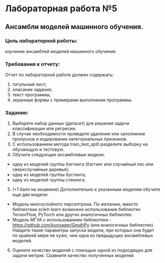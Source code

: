 # Лабораторная работа №5
## Ансамбли моделей машинного обучения.
### Цель лабораторной работы:
изучение ансамблей моделей машинного обучения.

### Требования к отчету:
Отчет по лабораторной работе должен содержать:
1. титульный лист;
2. описание задания;
3. текст программы;
4. экранные формы с примерами выполнения программы.

### Задание:
1. Выберите набор данных (датасет) для решения задачи классификации или регресии.
2. В случае необходимости проведите удаление или заполнение пропусков и кодирование категориальных признаков.
3. С использованием метода train_test_split разделите выборку на обучающую и тестовую.
4. Обучите следующие ансамблевые модели:
- одну из моделей группы бэггинга (бэггинг или случайный лес или сверхслучайные деревья);
- одну из моделей группы бустинга;
- одну из моделей группы стекинга.
5. (+1 балл на экзамене) Дополнительно к указанным моделям обучите еще две модели:
- Модель многослойного персептрона. По желанию, вместо библиотеки scikit-learn возможно использование библиотек TensorFlow, PyTorch или других аналогичных библиотек.
- Модель МГУА с использованием библиотеки - https://github.com/kvoyager/GmdhPy (или аналогичных библиотек). Найдите такие параметры запуска модели, при которых она будет по крайней мере не хуже, чем одна из предыдущих ансамблевых моделей.
6. Оцените качество моделей с помощью одной из подходящих для задачи метрик. Сравните качество полученных моделей.
